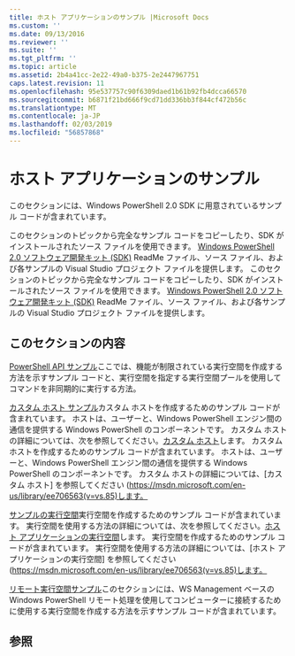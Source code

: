 ```yaml
---
title: ホスト アプリケーションのサンプル |Microsoft Docs
ms.custom: ''
ms.date: 09/13/2016
ms.reviewer: ''
ms.suite: ''
ms.tgt_pltfrm: ''
ms.topic: article
ms.assetid: 2b4a41cc-2e22-49a0-b375-2e2447967751
caps.latest.revision: 11
ms.openlocfilehash: 95e537757c90f6309daed1b61b92fb4dcca66570
ms.sourcegitcommit: b6871f21bd666f9cd71dd336bb3f844cf472b56c
ms.translationtype: MT
ms.contentlocale: ja-JP
ms.lasthandoff: 02/03/2019
ms.locfileid: "56857868"
---
```

# <a name="host-application-samples"></a>ホスト アプリケーションのサンプル

このセクションには、Windows PowerShell 2.0 SDK に用意されているサンプル コードが含まれています。

 このセクションのトピックから完全なサンプル コードをコピーしたり、SDK がインストールされたソース ファイルを使用できます。 [Windows PowerShell 2.0 ソフトウェア開発キット (SDK)](https://www.microsoft.com/en-us/download/details.aspx?id=2560) ReadMe ファイル、ソース ファイル、および各サンプルの Visual Studio プロジェクト ファイルを提供します。
このセクションのトピックから完全なサンプル コードをコピーしたり、SDK がインストールされたソース ファイルを使用できます。 [Windows PowerShell 2.0 ソフトウェア開発キット (SDK)](https://www.microsoft.com/en-us/download/details.aspx?id=2560) ReadMe ファイル、ソース ファイル、および各サンプルの Visual Studio プロジェクト ファイルを提供します。

## <a name="in-this-section"></a>このセクションの内容

 [PowerShell API サンプル](./windows-powershell-api-samples.md)ここでは、機能が制限されている実行空間を作成する方法を示すサンプル コードと、実行空間を指定する実行空間プールを使用してコマンドを非同期的に実行する方法。

 [カスタム ホスト サンプル](./custom-host-samples.md)カスタム ホストを作成するためのサンプル コードが含まれています。 ホストは、ユーザーと、Windows PowerShell エンジン間の通信を提供する Windows PowerShell のコンポーネントです。 カスタム ホストの詳細については、次を参照してください。[カスタム ホスト](https://msdn.microsoft.com/en-us/library/ee706563(v=vs.85).aspx)します。
カスタム ホストを作成するためのサンプル コードが含まれています。 ホストは、ユーザーと、Windows PowerShell エンジン間の通信を提供する Windows PowerShell のコンポーネントです。 カスタム ホストの詳細については、[カスタム ホスト] を参照してください (https://msdn.microsoft.com/en-us/library/ee706563(v=vs.85)します。

 [サンプルの実行空間](./runspace-samples.md)実行空間を作成するためのサンプル コードが含まれています。 実行空間を使用する方法の詳細については、次を参照してください。[ホスト アプリケーションの実行空間](https://msdn.microsoft.com/en-us/library/ee706563(v=vs.85).aspx)します。
実行空間を作成するためのサンプル コードが含まれています。 実行空間を使用する方法の詳細については、[ホスト アプリケーションの実行空間] を参照してください (https://msdn.microsoft.com/en-us/library/ee706563(v=vs.85)します。

 [リモート実行空間サンプル](./remote-runspace-samples.md)このセクションには、WS Management ベースの Windows PowerShell リモート処理を使用してコンピューターに接続するために使用する実行空間を作成する方法を示すサンプル コードが含まれています。

## <a name="see-also"></a>参照
